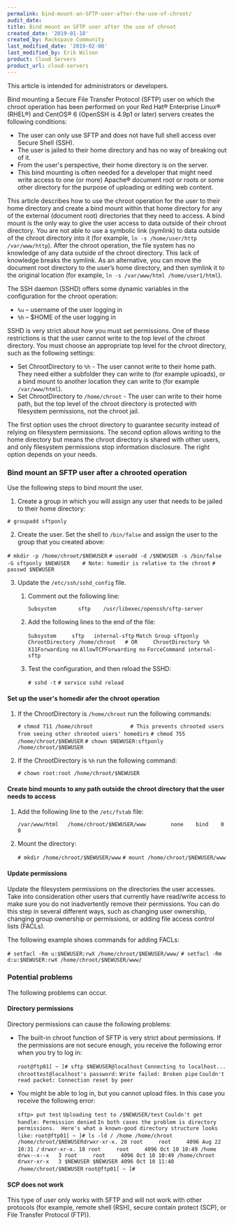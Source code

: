 ```yaml
---
permalink: bind-mount-an-SFTP-user-after-the-use-of-chroot/
audit_date:
title: Bind mount an SFTP user after the use of chroot
created_date: '2019-01-18'
created_by: Rackspace Community
last_modified_date: '2019-02-08'
last_modified_by: Erik Wilson
product: Cloud Servers
product_url: cloud-servers
---
```


This article is intended for administrators or developers.

Bind mounting a Secure File Transfer Protocol (SFTP) user on which the chroot operation has been performed
on your Red Hat® Enterprise Linux® (RHEL®) and CentOS® 6 (OpenSSH is 4.9p1 or later) servers creates the following conditions:

* The user can only use SFTP and does not have full shell access over Secure Shell (SSH).
* The user is jailed to their home directory and has no way of breaking out of it.
* From the user's perspective, their home directory is on the server.
* This bind mounting is often needed for a developer that might need write access to one (or more) Apache® document root or roots or some other directory for the purpose of uploading or editing web content.


This article describes how to use the chroot operation for the user to their home directory
and create a bind mount within that home directory for any of the external (document root) directories
that they need to access. A bind mount is the only way to give the user access to data outside of
their chroot directory. You are not able to use a symbolic link (symlink) to data outside of the chroot
directory into it (for example, `ln -s /home/user/http /var/www/http`). After the chroot operation,
the file system has no knowledge of any data outside of the chroot directory. This lack of knowledge breaks the symlink.
As an alternative, you can move the document root directory to the user’s home directory,
and then symlink it to the original location (for example, `ln -s /var/www/html /home/user1/html`).

The SSH daemon (SSHD) offers some dynamic variables in the configuration for the chroot operation:
* `%u` – username of the user logging in
* `%h` – $HOME of the user logging in

SSHD is very strict about how you must set permissions. One of these restrictions is that the user cannot write to the top level of the chroot directory.
You must choose an appropriate top level for the chroot directory, such as the following settings:
* Set ChrootDirectory to `%h` - The user cannot write to their home path. They need either a subfolder they can write to (for example uploads), or a bind mount to another location they can write to (for example `/var/www/html`).
* Set ChrootDirectory to `/home/chroot` - The user can write to their home path, but the top level of the chroot directory is protected with filesystem permissions, not the chroot jail.

The first option uses the chroot directory to guarantee security instead of relying on filesystem permissions.
The second option allows writing to the home directory but means the chroot directory is shared with other users,
and only filesystem permissions stop information disclosure. The right option depends on your needs.

### Bind mount an SFTP user after a chrooted operation

Use the following steps to bind mount the user.

1. Create a group in which you will assign any user that needs to be jailed to their home directory:

`# groupadd sftponly`

2. Create the user. Set the shell to `/bin/false` and assign the user to the group that you created above:

`# mkdir -p /home/chroot/$NEWUSER`
`# useradd -d /$NEWUSER -s /bin/false -G sftponly $NEWUSER    # Note: homedir is relative to the chroot`
`# passwd $NEWUSER`

3. Update the `/etc/ssh/sshd_config` file.

    1. Comment out the following line:

       `Subsystem       sftp    /usr/libexec/openssh/sftp-server`

    2. Add the following lines to the end of the file:

       `Subsystem     sftp   internal-sftp`
       `Match Group sftponly`
       `ChrootDirectory /home/chroot   # OR     ChrootDirectory %h`
       `X11Forwarding no`
       `AllowTCPForwarding no`
       `ForceCommand internal-sftp`

    3. Test the configuration, and then reload the SSHD:

       `# sshd -t`
       `# service sshd reload`

#### Set up the user's homedir afer the chroot operation

1. If the ChrootDirectory is `/home/chroot` run the following commands:

   `# chmod 711 /home/chroot            # This prevents chrooted users from seeing other chrooted users' homedirs`
   `# chmod 755 /home/chroot/$NEWUSER`
   `# chown $NEWUSER:sftponly /home/chroot/$NEWUSER`

2. If the ChrootDirectory is `%h` run the following command:

   `# chown root:root /home/chroot/$NEWUSER`

#### Create bind mounts to any path outside the chroot directory that the user needs to access

1. Add the following line to the `/etc/fstab` file:

   `/var/www/html   /home/chroot/$NEWUSER/www        none    bind    0 0`

2. Mount the directory:

   `# mkdir /home/chroot/$NEWUSER/www`
   `# mount /home/chroot/$NEWUSER/www`

#### Update permissions

Update the filesystem permissions on the directories the user accesses.
Take into consideration other users that currently have read/write access to make sure you
do not inadvertently remove their permissions. You can do this step in several different ways,
such as changing user ownership, changing group ownership or permissions, or adding file access control lists (FACLs).

The following example shows commands for adding FACLs:

`# setfacl -Rm u:$NEWUSER:rwX /home/chroot/$NEWUSER/www/`
`# setfacl -Rm d:u:$NEWUSER:rwX /home/chroot/$NEWUSER/www/`

### Potential problems

The following problems can occur.

#### Directory permissions

Directory permissions can cause the following problems:

* The built-in chroot function of SFTP is very strict about permissions.
   If the permissions are not secure enough, you receive the following error when you try to log in:

   `root@ftp01[ ~ ]# sftp $NEWUSER@localhost`
   `Connecting to localhost...`
   `chroottest@localhost's password:`
   `Write failed: Broken pipe`
   `Couldn't read packet: Connection reset by peer`

* You might be able to log in, but you cannot upload files. In this case you receive the
   following error:

    `sftp> put test`
    `Uploading test to /$NEWUSER/test`
    `Couldn't get handle: Permission denied`
    `In both cases the problem is directory permissions.  Here's what a known-good directory structure looks like:`
    `root@ftp01[ ~ ]# ls -ld / /home /home/chroot /home/chroot/$NEWUSERdrwxr-xr-x. 28 root     root     4096 Aug 22 10:31 /`
    `drwxr-xr-x. 18 root     root     4096 Oct 10 10:49 /home`
    `drwx--x--x   3 root     root     4096 Oct 10 10:49 /home/chroot`
    `drwxr-xr-x   3 $NEWUSER $NEWUSER 4096 Oct 10 11:40 /home/chroot/$NEWUSER`
    `root@ftp01[ ~ ]#`

#### SCP does not work

This type of user only works with SFTP and will not work with other protocols (for example, remote shell (RSH), secure contain protect (SCP), or File Transfer Protocol (FTP)).

